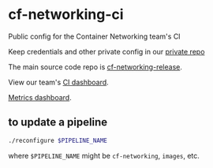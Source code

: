 # cf-networking-ci
Public config for the Container Networking team's CI

Keep credentials and other private config in our [private repo](https://github.com/cloudfoundry/cf-networking-deployments)

The main source code repo is [cf-networking-release](https://code.cloudfoundry.org/cf-networking-release).

View our team's [CI dashboard](https://networking.ci.cf-app.com/teams/ga/pipelines/cf-networking).

[Metrics dashboard](https://p.datadoghq.com/sb/f3af7f8e2-baf5212773?tv_mode=true).

## to update a pipeline
```bash
./reconfigure $PIPELINE_NAME
```
where `$PIPELINE_NAME` might be `cf-networking`, `images`, etc.
